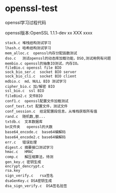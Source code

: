 # openssl-test
openssl学习过程代码

openssl版本:OpenSSL 1.1.1-dev  xx XXX xxxx

	stack.c 堆栈结构测试学习
	lhash.c	哈希结构测试学习
	mem_alloc.c  openssl内存分配函数测试
	dso.c	测试openssl的动态库加载功能，DSO,测试用例有问题
	membio.c openssl的抽象IO测试，内存IO。
	fileBio.c openssl file BIO
	sock_bio_ser.c	socket BIO server
	sock_bio_cli.c	socket BIO client
	mdbio.c	 md、NULL BIO 测试学习
	cipher_bio.c 加/解密 BIO
	ssl_bio.c  ssl BIO
	fileBio2.c 文件BIO
	conf1.c	 openssl配置文件加载测试
	conf_test.txt 配置文件，测试文件
	conf_session.c  给定配置段信息，从堆栈获取所有值
	rand.c 	随机数,额...
	txtdb.c  文本数据库
	bn文件夹   openssl的大数
	base64_encode.c  base64编解码
	base64_encode2.c base64编解码
	err.c   错误处理
	digest.c 摘要接口测试学习
	hmac.c	 HMAC
	comp.c   解压缩算法，待测
	gen_key.c 密钥生成
	encrypt_dencrypt.c
	rsa.key
	sign_verify.c   rsa签名
	dsaGenKey.c	DSA密钥生成
	dsa_sign_verify.c  DSA签名验签
